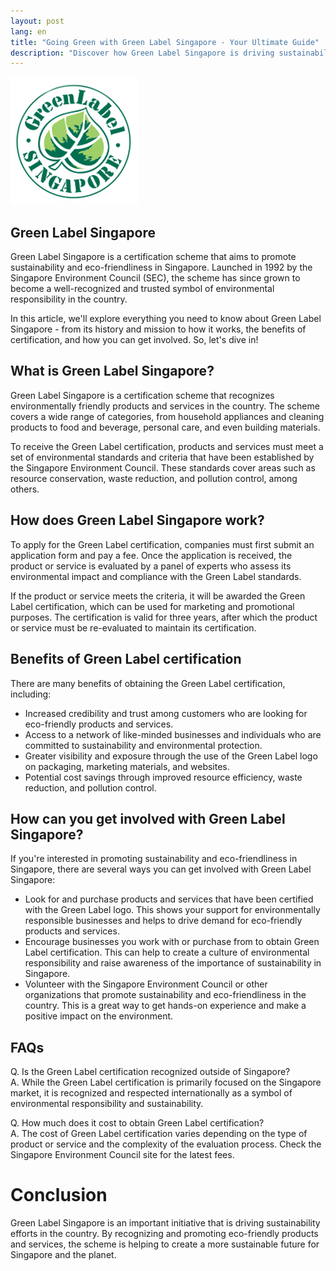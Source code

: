 ```yaml
---
layout: post
lang: en
title: "Going Green with Green Label Singapore - Your Ultimate Guide"
description: "Discover how Green Label Singapore is driving sustainability efforts in the country, and how you can join the green revolution."
---
```

![Green Label Singapore](/images/greenlabel.png "Green Label Singapore")

## Green Label Singapore
Green Label Singapore is a certification scheme that aims to promote sustainability and eco-friendliness in Singapore. Launched in 1992 by the Singapore Environment Council (SEC), the scheme has since grown to become a well-recognized and trusted symbol of environmental responsibility in the country.

In this article, we'll explore everything you need to know about Green Label Singapore - from its history and mission to how it works, the benefits of certification, and how you can get involved. So, let's dive in!

## What is Green Label Singapore?

Green Label Singapore is a certification scheme that recognizes environmentally friendly products and services in the country. The scheme covers a wide range of categories, from household appliances and cleaning products to food and beverage, personal care, and even building materials.

To receive the Green Label certification, products and services must meet a set of environmental standards and criteria that have been established by the Singapore Environment Council. These standards cover areas such as resource conservation, waste reduction, and pollution control, among others.

## How does Green Label Singapore work?

To apply for the Green Label certification, companies must first submit an application form and pay a fee. Once the application is received, the product or service is evaluated by a panel of experts who assess its environmental impact and compliance with the Green Label standards.

If the product or service meets the criteria, it will be awarded the Green Label certification, which can be used for marketing and promotional purposes. The certification is valid for three years, after which the product or service must be re-evaluated to maintain its certification.

## Benefits of Green Label certification

There are many benefits of obtaining the Green Label certification, including:

* Increased credibility and trust among customers who are looking for eco-friendly products and services.
* Access to a network of like-minded businesses and individuals who are committed to sustainability and environmental protection.
* Greater visibility and exposure through the use of the Green Label logo on packaging, marketing materials, and websites.
* Potential cost savings through improved resource efficiency, waste reduction, and pollution control.

## How can you get involved with Green Label Singapore?

If you're interested in promoting sustainability and eco-friendliness in Singapore, there are several ways you can get involved with Green Label Singapore:

* Look for and purchase products and services that have been certified with the Green Label logo. This shows your support for environmentally responsible businesses and helps to drive demand for eco-friendly products and services.
* Encourage businesses you work with or purchase from to obtain Green Label certification. This can help to create a culture of environmental responsibility and raise awareness of the importance of sustainability in Singapore.
* Volunteer with the Singapore Environment Council or other organizations that promote sustainability and eco-friendliness in the country. This is a great way to get hands-on experience and make a positive impact on the environment.

## FAQs

Q. Is the Green Label certification recognized outside of Singapore?  
A. While the Green Label certification is primarily focused on the Singapore market, it is recognized and respected internationally as a symbol of environmental responsibility and sustainability.

Q. How much does it cost to obtain Green Label certification?  
A. The cost of Green Label certification varies depending on the type of product or service and the complexity of the evaluation process. Check the Singapore Environment Council site for the latest fees.

# Conclusion
Green Label Singapore is an important initiative that is driving sustainability efforts in the country. By recognizing and promoting eco-friendly products and services, the scheme is helping to create a more sustainable future for Singapore and the planet.
